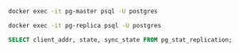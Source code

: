 
```sh
docker exec -it pg-master psql -U postgres
```

```sh
docker exec -it pg-replica psql -U postgres
```


```SQL
SELECT client_addr, state, sync_state FROM pg_stat_replication;
```